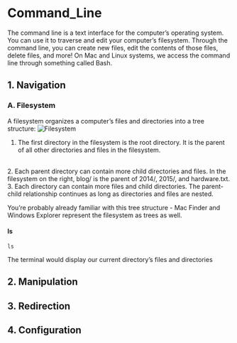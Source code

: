 # Command_Line
The command line is a text interface for the computer’s operating system. You can use it to traverse and edit your computer’s filesystem. Through the command line, you can create new files, edit the contents of those files, delete files, and more!
On Mac and Linux systems, we access the command line through something called Bash.

## 1. Navigation

### A. Filesystem
A filesystem organizes a computer’s files and directories into a tree structure:
![Filesystem](https://user-images.githubusercontent.com/62128029/134777967-9d896d41-5dcb-44e7-8017-96a40883badd.png)
1. The first directory in the filesystem is the root directory. It is the parent of all other directories and files in the filesystem.
<br/>
2. Each parent directory can contain more child directories and files. In the filesystem on the right, blog/ is the parent of 2014/, 2015/, and hardware.txt.
<br/>
3. Each directory can contain more files and child directories. The parent-child relationship continues as long as directories and files are nested.
<br/>

You’re probably already familiar with this tree structure - Mac Finder and Windows Explorer represent the filesystem as trees as well.

#### ls
```
ls
```
The terminal would display our current directory’s files and directories
## 2. Manipulation
## 3. Redirection
## 4. Configuration


